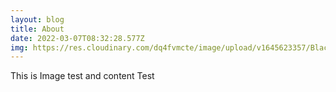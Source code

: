 ```yaml
---
layout: blog
title: About
date: 2022-03-07T08:32:28.577Z
img: https://res.cloudinary.com/dq4fvmcte/image/upload/v1645623357/Black_irish/about_img_ehqzlp.png
---
```

This is Image test and content Test